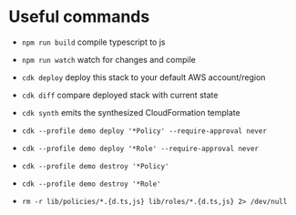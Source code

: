 # Useful commands

 * `npm run build`   compile typescript to js
 * `npm run watch`   watch for changes and compile
 * `cdk deploy`      deploy this stack to your default AWS account/region
 * `cdk diff`        compare deployed stack with current state
 * `cdk synth`       emits the synthesized CloudFormation template

 * `cdk --profile demo deploy '*Policy' --require-approval never`
 * `cdk --profile demo deploy '*Role' --require-approval never`

 * `cdk --profile demo destroy '*Policy'`
 * `cdk --profile demo destroy '*Role'`

 * `rm -r lib/policies/*.{d.ts,js} lib/roles/*.{d.ts,js} 2> /dev/null`